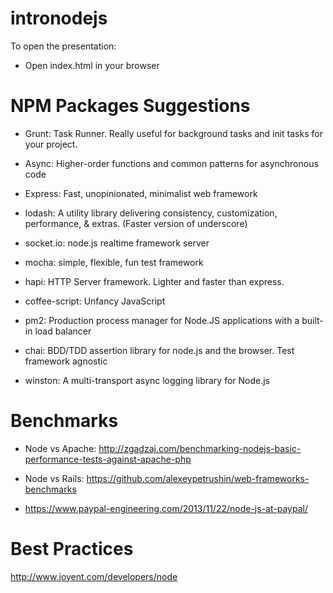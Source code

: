 intronodejs
===========

To open the presentation:

- Open index.html in your browser

NPM Packages Suggestions
=============

- Grunt: Task Runner. Really useful for background tasks and init tasks for your project.

- Async: Higher-order functions and common patterns for asynchronous code

- Express: Fast, unopinionated, minimalist web framework

- lodash: A utility library delivering consistency, customization, performance, & extras. (Faster version of underscore)

- socket.io: node.js realtime framework server

- mocha: simple, flexible, fun test framework

- hapi: HTTP Server framework. Lighter and faster than express.

- coffee-script: Unfancy JavaScript 

- pm2: Production process manager for Node.JS applications with a built-in load balancer

- chai: BDD/TDD assertion library for node.js and the browser. Test framework agnostic

- winston: A multi-transport async logging library for Node.js

Benchmarks
============

- Node vs Apache: http://zgadzaj.com/benchmarking-nodejs-basic-performance-tests-against-apache-php

- Node vs Rails: https://github.com/alexeypetrushin/web-frameworks-benchmarks

- https://www.paypal-engineering.com/2013/11/22/node-js-at-paypal/

Best Practices
=============

http://www.joyent.com/developers/node


